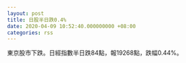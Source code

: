 ```yaml
---
layout: post
title: 日股半日跌0.4%
date: 2020-04-09 10:52:40.000000000 +08:00
categories: rss
---
```


東京股市下跌。日經指數半日跌84點，報19268點，跌幅0.44%。
